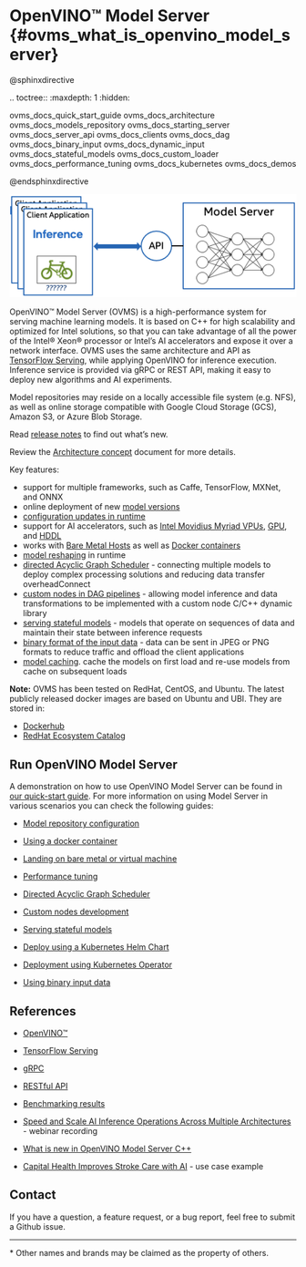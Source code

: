 # OpenVINO&trade; Model Server {#ovms_what_is_openvino_model_server}

@sphinxdirective

.. toctree::
   :maxdepth: 1
   :hidden:

   ovms_docs_quick_start_guide
   ovms_docs_architecture
   ovms_docs_models_repository
   ovms_docs_starting_server
   ovms_docs_server_api
   ovms_docs_clients
   ovms_docs_dag
   ovms_docs_binary_input
   ovms_docs_dynamic_input
   ovms_docs_stateful_models
   ovms_docs_custom_loader
   ovms_docs_performance_tuning
   ovms_docs_kubernetes
   ovms_docs_demos


@endsphinxdirective


![OVMS picture](docs/ovms.png)

OpenVINO&trade; Model Server (OVMS) is a high-performance system for serving machine learning models. It is based on C++ for high scalability 
and optimized for Intel solutions, so that you can take advantage of all the power of the Intel® Xeon® processor or Intel’s AI accelerators 
and expose it over a network interface. OVMS uses the same architecture and API as [TensorFlow Serving](https://github.com/tensorflow/serving), 
while applying OpenVINO for inference execution. Inference service is provided via gRPC or REST API, making it easy to deploy new algorithms and AI experiments.

Model repositories may reside on a locally accessible file system (e.g. NFS), as well as online storage compatible with 
Google Cloud Storage (GCS), Amazon S3, or Azure Blob Storage. 

Read [release notes](https://github.com/openvinotoolkit/model_server/releases) to find out what’s new.

Review the [Architecture concept](docs/architecture.md) document for more details.

Key features: 
- support for multiple frameworks, such as Caffe, TensorFlow, MXNet, and ONNX
- online deployment of new [model versions](docs/model_version_policy.md)
- [configuration updates in runtime](docs/online_config_changes.md)
- support for AI accelerators, such as 
[Intel Movidius Myriad VPUs](https://docs.openvinotoolkit.org/latest/openvino_docs_IE_DG_supported_plugins_VPU.html), 
[GPU](https://docs.openvino.ai/latest/openvino_docs_IE_DG_supported_plugins_GPU.html), and 
[HDDL](https://docs.openvinotoolkit.org/latest/_docs_IE_DG_supported_plugins_HDDL.html) 
- works with [Bare Metal Hosts](docs/host.md) as well as [Docker containers](docs/docker_container.md) 
- [model reshaping](docs/shape_batch_size_and_layout.md) in runtime
- [directed Acyclic Graph Scheduler](docs/dag_scheduler.md) - connecting multiple models to deploy complex processing solutions and reducing data transfer overheadConnect 
- [custom nodes in DAG pipelines](docs/custom_node_development.md) - allowing model inference and data transformations to be implemented with a custom node C/C++ dynamic library
- [serving stateful models](docs/stateful_models.md) - models that operate on sequences of data and maintain their state between inference requests
- [binary format of the input data](docs/binary_input.md) - data can be sent in JPEG or PNG formats to reduce traffic and offload the client applications
- [model caching](docs/model_cache.md). cache the models on first load and re-use models from cache on subsequent loads


**Note:** OVMS has been tested on RedHat, CentOS, and Ubuntu. The latest publicly released docker images are based on Ubuntu and UBI.
They are stored in:
- [Dockerhub](https://hub.docker.com/r/openvino/model_server)
- [RedHat Ecosystem Catalog](https://catalog.redhat.com/software/containers/intel/openvino-model-server/607833052937385fc98515de)


## Run OpenVINO Model Server

A demonstration on how to use OpenVINO Model Server can be found in [our quick-start guide](docs/ovms_quickstart.md). 
For more information on using Model Server in various scenarios you can check the following guides:

* [Model repository configuration](docs/models_repository.md)

* [Using a docker container](docs/docker_container.md)

* [Landing on bare metal or virtual machine](docs/host.md)

* [Performance tuning](docs/performance_tuning.md)

* [Directed Acyclic Graph Scheduler](docs/dag_scheduler.md)

* [Custom nodes development](docs/custom_node_development.md)

* [Serving stateful models](docs/stateful_models.md)

* [Deploy using a Kubernetes Helm Chart](deploy/README.md)

* [Deployment using Kubernetes Operator](https://operatorhub.io/operator/ovms-operator)

* [Using binary input data](docs/binary_input.md)



## References

* [OpenVINO&trade;](https://software.intel.com/en-us/openvino-toolkit)

* [TensorFlow Serving](https://github.com/tensorflow/serving)

* [gRPC](https://grpc.io/)

* [RESTful API](https://restfulapi.net/)

* [Benchmarking results](https://docs.openvinotoolkit.org/latest/openvino_docs_performance_benchmarks_ovms.html)

* [Speed and Scale AI Inference Operations Across Multiple Architectures](https://techdecoded.intel.io/essentials/speed-and-scale-ai-inference-operations-across-multiple-architectures/?elq_cid=3646480_ts1607680426276&erpm_id=6470692_ts1607680426276) - webinar recording

* [What is new in OpenVINO Model Server C++](https://www.intel.com/content/www/us/en/artificial-intelligence/posts/whats-new-openvino-model-server.html)

* [Capital Health Improves Stroke Care with AI](https://www.intel.co.uk/content/www/uk/en/customer-spotlight/stories/capital-health-ai-customer-story.html) - use case example

## Contact

If you have a question, a feature request, or a bug report, feel free to submit a Github issue.


---
\* Other names and brands may be claimed as the property of others.



